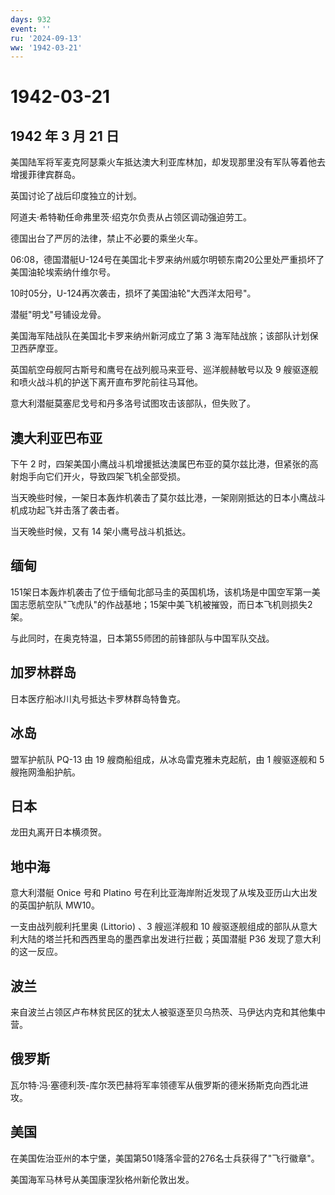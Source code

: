 ```yaml
---
days: 932
event: ''
ru: '2024-09-13'
ww: '1942-03-21'
---
```


# 1942-03-21

## 1942 年 3 月 21 日

美国陆军将军麦克阿瑟乘火车抵达澳大利亚库林加，却发现那里没有军队等着他去增援菲律宾群岛。

英国讨论了战后印度独立的计划。

阿道夫·希特勒任命弗里茨·绍克尔负责从占领区调动强迫劳工。

德国出台了严厉的法律，禁止不必要的乘坐火车。

06:08，德国潜艇U-124号在美国北卡罗来纳州威尔明顿东南20公里处严重损坏了美国油轮埃索纳什维尔号。

10时05分，U-124再次袭击，损坏了美国油轮"大西洋太阳号"。

潜艇"明戈"号铺设龙骨。

美国海军陆战队在美国北卡罗来纳州新河成立了第 3
海军陆战旅；该部队计划保卫西萨摩亚。

英国航空母舰阿古斯号和鹰号在战列舰马来亚号、巡洋舰赫敏号以及 9
艘驱逐舰和喷火战斗机的护送下离开直布罗陀前往马耳他。

意大利潜艇莫塞尼戈号和丹多洛号试图攻击该部队，但失败了。

## 澳大利亚巴布亚

下午 2
时，四架美国小鹰战斗机增援抵达澳属巴布亚的莫尔兹比港，但紧张的高射炮手向它们开火，导致四架飞机全部受损。

当天晚些时候，一架日本轰炸机袭击了莫尔兹比港，一架刚刚抵达的日本小鹰战斗机成功起飞并击落了袭击者。

当天晚些时候，又有 14 架小鹰号战斗机抵达。

## 缅甸

151架日本轰炸机袭击了位于缅甸北部马圭的英国机场，该机场是中国空军第一美国志愿航空队"飞虎队"的作战基地；15架中美飞机被摧毁，而日本飞机则损失2架。

与此同时，在奥克特温，日本第55师团的前锋部队与中国军队交战。

## 加罗林群岛

日本医疗船冰川丸号抵达卡罗林群岛特鲁克。

## 冰岛

盟军护航队 PQ-13 由 19 艘商船组成，从冰岛雷克雅未克起航，由 1 艘驱逐舰和
5 艘拖网渔船护航。

## 日本

龙田丸离开日本横须贺。

## 地中海

意大利潜艇 Onice 号和 Platino
号在利比亚海岸附近发现了从埃及亚历山大出发的英国护航队 MW10。

一支由战列舰利托里奥 (Littorio) 、3 艘巡洋舰和 10
艘驱逐舰组成的部队从意大利大陆的塔兰托和西西里岛的墨西拿出发进行拦截；英国潜艇
P36 发现了意大利的这一反应。

## 波兰

来自波兰占领区卢布林贫民区的犹太人被驱逐至贝乌热茨、马伊达内克和其他集中营。

## 俄罗斯

瓦尔特·冯·塞德利茨-库尔茨巴赫将军率领德军从俄罗斯的德米扬斯克向西北进攻。

## 美国

在美国佐治亚州的本宁堡，美国第501降落伞营的276名士兵获得了"飞行徽章"。

美国海军马林号从美国康涅狄格州新伦敦出发。